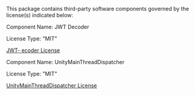 This package contains third-party software components governed by the license(s) indicated below:

Component Name: JWT Decoder

License Type: "MIT"

[JWT- ecoder License](https://github.com/greenygh0st/JWT-Decoder/blob/master/LICENSE)

Component Name: UnityMainThreadDispatcher

License Type: "MIT"

[UnityMainThreadDispatcher License](https://github.com/gustavopsantos/UnityMainThreadDispatcher/blob/main/LICENSE)